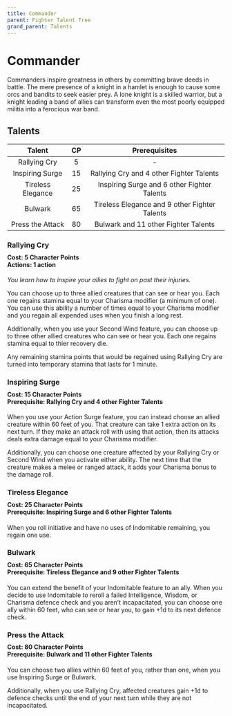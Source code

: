 ```yaml
---
title: Commander
parent: Fighter Talent Tree
grand_parent: Talents
---
```


# Commander
Commanders inspire greatness in others by committing brave deeds in battle. The mere presence of a knight in a hamlet is enough to cause some orcs and bandits to seek easier prey. A lone knight is a skilled warrior, but a knight leading a band of allies can transform even the most poorly equipped militia into a ferocious war band.

## Talents

| Talent | CP | Prerequisites |
|:------:|:--:|:-------------:|
| Rallying Cry      | 5  | - |
| Inspiring Surge   | 15 | Rallying Cry and 4 other Fighter Talents |
| Tireless Elegance | 25 | Inspiring Surge and 6 other Fighter Talents |
| Bulwark           | 65 | Tireless Elegance and 9 other Fighter Talents |
| Press the Attack  | 80 | Bulwark and 11 other Fighter Talents |

### Rallying Cry

<div style="margin-top:-10px;"></div>

#### **Cost:** 5 Character Points<br>**Actions:** 1 action
*You learn how to inspire your allies to fight on past their injuries.*

You can choose up to three allied creatures that can see or hear you. Each one regains stamina equal to your Charisma modifier (a minimum of one). You can use this ability a number of times equal to your Charisma modifier and you regain all expended uses when you finish a long rest.

Additionally, when you use your Second Wind feature, you can choose up to three other allied creatures who can see or hear you. Each one regains stamina equal to thier recovery die. 

Any remaining stamina points that would be regained using Rallying Cry are turned into temporary stamina that lasts for 1 minute.

### Inspiring Surge

<div style="margin-top:-10px;"></div>

#### **Cost:** 15 Character Points<br>**Prerequisite:** Rallying Cry and 4 other Fighter Talents
When you use your Action Surge feature, you can instead choose an allied creature within 60 feet of you. That creature can take 1 extra action on its next turn. If they make an attack roll with using that action, then its attacks deals extra damage equal to your Charisma modifier.

Additionally, you can choose one creature affected by your Rallying Cry or Second Wind when you activate either ability. The next time that the creature makes a melee or ranged attack, it adds your Charisma bonus to the damage roll.

### Tireless Elegance

<div style="margin-top:-10px;"></div>

#### **Cost:** 25 Character Points<br>**Prerequisite:** Inspiring Surge and 6 other Fighter Talents
When you roll initiative and have no uses of Indomitable remaining, you regain one use. 

### Bulwark

<div style="margin-top:-10px;"></div>

#### **Cost:** 65 Character Points<br>**Prerequisite:** Tireless Elegance and 9 other Fighter Talents
You can extend the benefit of your Indomitable feature to an ally. When you decide to use Indomitable to reroll a failed Intelligence, Wisdom, or Charisma defence check and you aren’t incapacitated, you can choose one ally within 60 feet, who can see or hear you, to gain +1d to its next defence check.

### Press the Attack

<div style="margin-top:-10px;"></div>

#### **Cost:** 80 Character Points<br>**Prerequisite:** Bulwark and 11 other Fighter Talents
You can choose two allies within 60 feet of you, rather than one, when you use Inspiring Surge or Bulwark.

Additionally, when you use Rallying Cry, affected creatures gain +1d to defence checks until the end of your next turn while they are not incapacitated.
